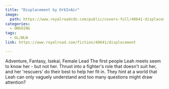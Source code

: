 ```yaml
---
title: "Displacement by OrbInAir"
image:
  path: https://www.royalroadcdn.com/public/covers-full/40641-displacement.jpg
categories:
  - ONGOING
tags:
  - GL/WLW
link: https://www.royalroad.com/fiction/40641/displacement

---
```

Adventure, Fantasy, Isekai, Female Lead
The first people Leah meets seem to know her - but not her. Thrust into a fighter's role that doesn't suit her, and her 'rescuers' do their best to help her fit in. They hint at a world that Leah can only vaguely understand and too many questions might draw attention?

